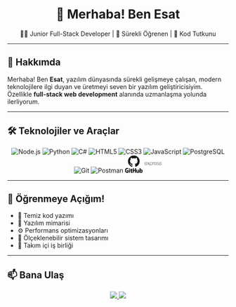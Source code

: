 <h1 align="center">👋 Merhaba! Ben Esat</h1>

<p align="center">
  🧑‍💻 Junior Full-Stack Developer | 🌱 Sürekli Öğrenen | 🚀 Kod Tutkunu
</p>

---

## 🧠 Hakkımda

Merhaba! Ben **Esat**, yazılım dünyasında sürekli gelişmeye çalışan, modern teknolojilere ilgi duyan ve üretmeyi seven bir yazılım geliştiricisiyim. Özellikle **full-stack web development** alanında uzmanlaşma yolunda ilerliyorum.

---

## 🛠️ Teknolojiler ve Araçlar

<p align="center">
  <!-- Backend -->
  <img src="https://cdn.jsdelivr.net/gh/devicons/devicon/icons/nodejs/nodejs-original.svg" height="40" alt="Node.js" title="Node.js"/>
  <img src="https://cdn.jsdelivr.net/gh/devicons/devicon/icons/python/python-original.svg" height="40" alt="Python" title="Python"/>
  <img src="https://cdn.jsdelivr.net/gh/devicons/devicon/icons/csharp/csharp-original.svg" height="40" alt="C#" title="C#"/>



  <!-- Frontend -->
  <img src="https://cdn.jsdelivr.net/gh/devicons/devicon/icons/html5/html5-original.svg" height="40" alt="HTML5" title="HTML5"/>
  <img src="https://cdn.jsdelivr.net/gh/devicons/devicon/icons/css3/css3-original.svg" height="40" alt="CSS3" title="CSS3"/>
  <img src="https://cdn.jsdelivr.net/gh/devicons/devicon/icons/javascript/javascript-original.svg" height="40" alt="JavaScript" title="JavaScript"/>

  <!-- Database -->
  <img src="https://cdn.jsdelivr.net/gh/devicons/devicon/icons/postgresql/postgresql-original.svg" height="40" alt="PostgreSQL" title="PostgreSQL"/>

  <!-- Tools -->
  <img src="https://cdn.jsdelivr.net/gh/devicons/devicon/icons/git/git-original.svg" height="40" alt="Git" title="Git"/>
  <img src="https://www.vectorlogo.zone/logos/getpostman/getpostman-icon.svg" height="40" alt="Postman" title="Postman"/>
  <img src="https://raw.githubusercontent.com/devicons/devicon/master/icons/github/github-original-wordmark.svg" height="40" alt="GitHub" title="GitHub"/>
  <img src="https://raw.githubusercontent.com/devicons/devicon/master/icons/express/express-original-wordmark.svg" height="40" alt="Express.js" title="Express.js"/>
</p>

---

## 🌱 Öğrenmeye Açığım!

- 🧼 Temiz kod yazımı
- 🧠 Yazılım mimarisi
- ⚙️ Performans optimizasyonları
- 🧩 Ölçeklenebilir sistem tasarımı
- 🤝 Takım içi iş birliği

---

## 📫 Bana Ulaş

<p align="center">
  <a href="mailto:esatsprx77@gmail.com">
    <img src="https://img.shields.io/badge/E--posta-Darkred?style=for-the-badge&logo=gmail&logoColor=white"/>
  </a>
  <a href="https://www.linkedin.com/in/esatdlkc">
    <img src="https://img.shields.io/badge/LinkedIn-0A66C2?style=for-the-badge&logo=linkedin&logoColor=white"/>
  </a>
</p>

